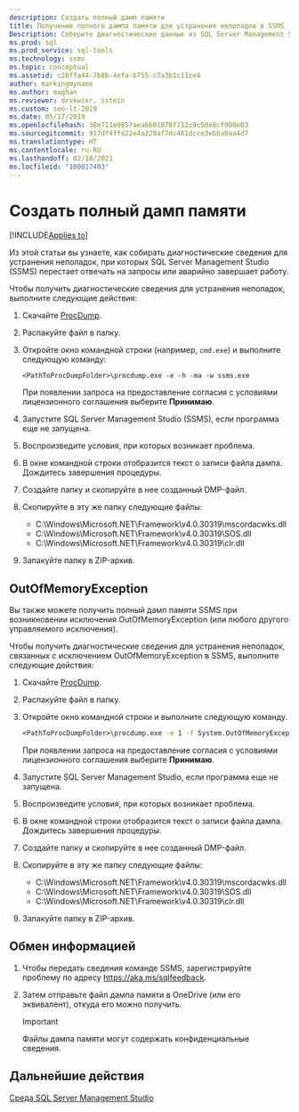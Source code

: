 ```yaml
---
description: Создать полный дамп памяти
title: Получение полного дампа памяти для устранения неполадок в SSMS
Description: Соберите диагностические данные из SQL Server Management Studio (SSMS), чтобы устранить неполадки, связанные с аварийным завершением работы или зависанием системы.
ms.prod: sql
ms.prod_service: sql-tools
ms.technology: ssms
ms.topic: conceptual
ms.assetid: c28ffa44-7b8b-4efa-b755-c7a3b1c11ce4
author: markingmyname
ms.author: maghan
ms.reviewer: drskwier, sstein
ms.custom: seo-lt-2019
ms.date: 05/17/2019
ms.openlocfilehash: 38e711e9857aea6601878f712c9c5de8cf908e03
ms.sourcegitcommit: 917df4ffd22e4a229af7dc481dcce3ebba0aa4d7
ms.translationtype: HT
ms.contentlocale: ru-RU
ms.lasthandoff: 02/10/2021
ms.locfileid: "100017403"
---
```

# <a name="get-full-memory-dump"></a>Создать полный дамп памяти

[!INCLUDE[Applies to](../../includes/appliesto-ss-asdb-asdw-xxx-md.md)]

Из этой статьи вы узнаете, как собирать диагностические сведения для устранения неполадок, при которых SQL Server Management Studio (SSMS) перестает отвечать на запросы или аварийно завершает работу.

Чтобы получить диагностические сведения для устранения неполадок, выполните следующие действия:

1. Скачайте [ProcDump](/sysinternals/downloads/procdump).

2. Распакуйте файл в папку.

3. Откройте окно командной строки (например, `cmd.exe`) и выполните следующую команду:

    ```console
    <PathToProcDumpFolder>\procdump.exe -e -h -ma -w ssms.exe
    ```

    При появлении запроса на предоставление согласия с условиями лицензионного соглашения выберите **Принимаю**.

4. Запустите SQL Server Management Studio (SSMS), если программа еще не запущена.

5. Воспроизведите условия, при которых возникает проблема.

6. В окне командной строки отобразится текст о записи файла дампа. Дождитесь завершения процедуры.

7. Создайте папку и скопируйте в нее созданный DMP-файл.

8. Скопируйте в эту же папку следующие файлы:

    * C:\Windows\Microsoft.NET\Framework\v4.0.30319\mscordacwks.dll
    * C:\Windows\Microsoft.NET\Framework\v4.0.30319\SOS.dll
    * C:\Windows\Microsoft.NET\Framework\v4.0.30319\clr.dll

9. Запакуйте папку в ZIP-архив.

## <a name="outofmemoryexception"></a>OutOfMemoryException

Вы также можете получить полный дамп памяти SSMS при возникновении исключения OutOfMemoryException (или любого другого управляемого исключения).

Чтобы получить диагностические сведения для устранения неполадок, связанных с исключением OutOfMemoryException в SSMS, выполните следующие действия:

1. Скачайте [ProcDump](/sysinternals/downloads/procdump).

2. Распакуйте файл в папку.

3. Откройте окно командной строки и выполните следующую команду.

    ```cmd
    <PathToProcDumpFolder>\procdump.exe -e 1 -f System.OutOfMemoryException -ma -w ssms.exe
    ```

    При появлении запроса на предоставление согласия с условиями лицензионного соглашения выберите **Принимаю**.

4. Запустите SQL Server Management Studio, если программа еще не запущена.

5. Воспроизведите условия, при которых возникает проблема.

6. В окне командной строки отобразится текст о записи файла дампа. Дождитесь завершения процедуры.

7. Создайте папку и скопируйте в нее созданный DMP-файл.

8. Скопируйте в эту же папку следующие файлы:

    * C:\Windows\Microsoft.NET\Framework\v4.0.30319\mscordacwks.dll
    * C:\Windows\Microsoft.NET\Framework\v4.0.30319\SOS.dll
    * C:\Windows\Microsoft.NET\Framework\v4.0.30319\clr.dll

9. Запакуйте папку в ZIP-архив.

## <a name="share-the-information"></a>Обмен информацией

1. Чтобы передать сведения команде SSMS, зарегистрируйте проблему по адресу https://aka.ms/sqlfeedback.

2. Затем отправьте файл дампа памяти в OneDrive (или его эквивалент), откуда его можно получить.

    > [!Important]
    > Файлы дампа памяти могут содержать конфиденциальные сведения.

## <a name="next-steps"></a>Дальнейшие действия

[Среда SQL Server Management Studio](../sql-server-management-studio-ssms.md)